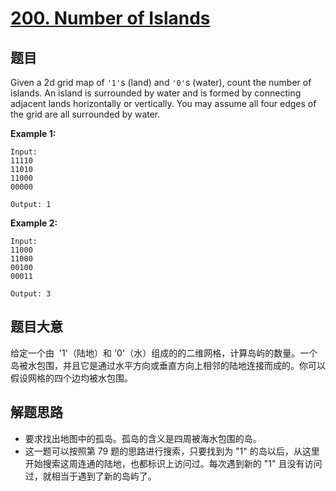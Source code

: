 # [200. Number of Islands](https://leetcode-cn.com/problems/number-of-islands/)

## 题目

Given a 2d grid map of `'1'`s (land) and `'0'`s (water), count the number of islands. An island is surrounded by water and is formed by connecting adjacent lands horizontally or vertically. You may assume all four edges of the grid are all surrounded by water.

**Example 1:**

    Input:
    11110
    11010
    11000
    00000

    Output: 1

**Example 2:**

    Input:
    11000
    11000
    00100
    00011

    Output: 3

## 题目大意

给定一个由  '1'（陆地）和 '0'（水）组成的的二维网格，计算岛屿的数量。一个岛被水包围，并且它是通过水平方向或垂直方向上相邻的陆地连接而成的。你可以假设网格的四个边均被水包围。

## 解题思路

- 要求找出地图中的孤岛。孤岛的含义是四周被海水包围的岛。
- 这一题可以按照第 79 题的思路进行搜索，只要找到为 "1" 的岛以后，从这里开始搜索这周连通的陆地，也都标识上访问过。每次遇到新的 "1" 且没有访问过，就相当于遇到了新的岛屿了。
